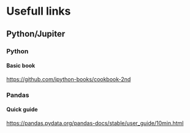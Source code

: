 # Usefull links

## Python/Jupiter

### Python

#### Basic book
<https://github.com/ipython-books/cookbook-2nd>

### Pandas

#### Quick guide
<https://pandas.pydata.org/pandas-docs/stable/user_guide/10min.html>
